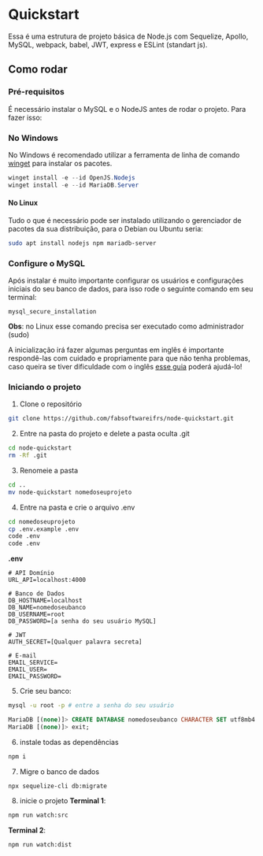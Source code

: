 # Quickstart
Essa é uma estrutura de projeto básica de Node.js com Sequelize, Apollo, MySQL, webpack, babel, JWT, express e ESLint (standart js).

## Como rodar
### Pré-requisitos
É necessário instalar o MySQL e o NodeJS antes de rodar o projeto. Para fazer isso:

### No Windows

No Windows é recomendado utilizar a ferramenta de linha de comando [winget](https://github.com/microsoft/winget-cli) para instalar os pacotes.

```powershell
winget install -e --id OpenJS.Nodejs
winget install -e --id MariaDB.Server
```  

#### No Linux

Tudo o que é necessário pode ser instalado utilizando o gerenciador de pacotes da sua distribuição, para o Debian ou Ubuntu seria:

 ```bash
 sudo apt install nodejs npm mariadb-server
 ```

 ### Configure o MySQL
 Após instalar é muito importante configurar os usuários e configurações iniciais do seu banco de dados, para isso rode o seguinte comando em seu terminal:
  ```
 mysql_secure_installation
 ```
 **Obs**: no Linux esse comando precisa ser executado como administrador (sudo)

 A inicialização irá fazer algumas perguntas em inglês é importante respondê-las com cuidado e propriamente para que não tenha problemas, caso queira se tiver dificuldade com o inglês [esse guia](https://www.redehost.com.br/duvidas/como-fao-uma-instalao-seguro-do-mysql--1437) poderá ajudá-lo!

 ### Iniciando o projeto
 1. Clone o repositório
 ```bash
git clone https://github.com/fabsoftwareifrs/node-quickstart.git
```
2. Entre na pasta do projeto e delete a pasta oculta .git
```bash
cd node-quickstart
rm -Rf .git
```
3. Renomeie a pasta
```bash
cd ..
mv node-quickstart nomedoseuprojeto
```
4. Entre na pasta e crie o arquivo .env
```bash
cd nomedoseuprojeto
cp .env.example .env
code .env
code .env
```
**.env**
```
# API Domínio
URL_API=localhost:4000

# Banco de Dados
DB_HOSTNAME=localhost
DB_NAME=nomedoseubanco
DB_USERNAME=root
DB_PASSWORD=[a senha do seu usuário MySQL]

# JWT
AUTH_SECRET=[Qualquer palavra secreta]

# E-mail
EMAIL_SERVICE=
EMAIL_USER=
EMAIL_PASSWORD=
```
5. Crie seu banco:
```bash 
mysql -u root -p # entre a senha do seu usuário
```
```SQL
MariaDB [(none)]> CREATE DATABASE nomedoseubanco CHARACTER SET utf8mb4 COLLATE utf8mb4_unicode_ci;
MariaDB [(none)]> exit;
```
6. instale todas as dependências
```bash
npm i
```

7. Migre o banco de dados
```
npx sequelize-cli db:migrate
```

8. inicie o projeto
**Terminal 1**:
```bash
npm run watch:src
```
**Terminal 2**:
```
npm run watch:dist
```
